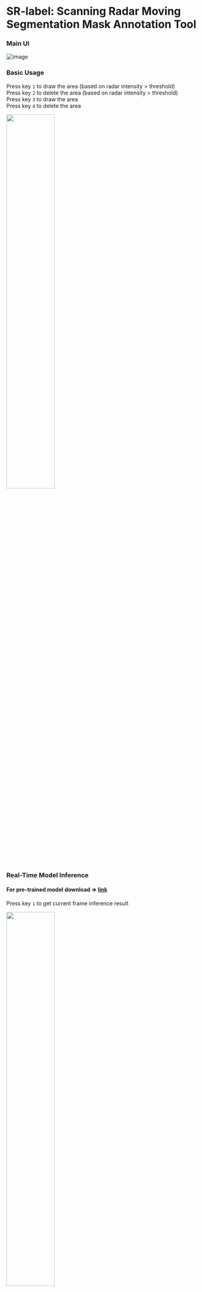 # SR-label: Scanning Radar Moving Segmentation Mask Annotation Tool
### Main UI
![image](https://user-images.githubusercontent.com/88025855/221499765-f3169973-052f-4936-8eaa-794ac6ab2200.png)

### Basic Usage
Press key `1` to draw the area (based on radar intensity > threshold)  
Press key `2` to delete the area (based on radar intensity > threshold)  
Press key `3` to draw the area  
Press key `4` to delete the area   

<img src="https://user-images.githubusercontent.com/88025855/221505087-0c9a4b02-dec5-425c-af04-5ce5d8d31b5f.gif" width="50%">


### Real-Time Model Inference 
#### For pre-trained model download => [link](https://drive.google.com/drive/folders/1ckcuMkSlD_ojzMHgUACIzJxv1lN4_Dww?usp=sharing)
Press key `i` to get current frame inference result   
 
<img src="https://user-images.githubusercontent.com/88025855/221507300-7bd3ebeb-e9f7-4937-ba86-bceefaa8a1d0.gif" width="50%">

### Shape Completion
Press key `j` to make holes in contours be filled   
<img src="https://user-images.githubusercontent.com/88025855/221515949-c6aba830-3e53-4dab-b955-89442d21ef33.gif" width="50%">


### Lidar PointCloud Reference
<img src="https://user-images.githubusercontent.com/88025855/221510596-8a6fe57a-de76-4104-a327-23caacc71d4b.png" width="50%">

### Multiple Camera Reference 
<img src="https://user-images.githubusercontent.com/88025855/221512675-54bf88c9-6594-425c-b477-96031a3664c2.png" width="50%">



## Features

- Pixel level editing
- Automatic mask fitting
- Mask shape completion
- Multiple camera images checking
- Lidar PointCloud checking


## How to use
To be announced soon



## Reference 
Some codes are from 
https://github.com/ori-mrg/robotcar-dataset-sdk

## LICENSE
This project is licensed under the terms of the Creative Commons Attribution-NonCommercial-ShareAlike 4.0 International License. For the full license, please refer to the LICENSE file.
